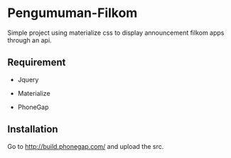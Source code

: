 # Pengumuman-Filkom
Simple project using materialize css to display announcement filkom apps through an api.

## Requirement
- Jquery

- Materialize

- PhoneGap

## Installation
Go to http://build.phonegap.com/ and upload the src.
